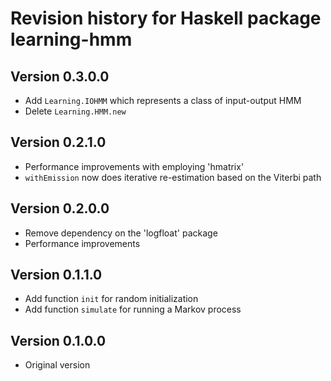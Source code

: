 Revision history for Haskell package learning-hmm
===

## Version 0.3.0.0
- Add `Learning.IOHMM` which represents a class of input-output HMM
- Delete `Learning.HMM.new`

## Version 0.2.1.0
- Performance improvements with employing 'hmatrix'
- `withEmission` now does iterative re-estimation based on the Viterbi path

## Version 0.2.0.0
- Remove dependency on the 'logfloat' package
- Performance improvements

## Version 0.1.1.0
- Add function `init` for random initialization
- Add function `simulate` for running a Markov process

## Version 0.1.0.0
- Original version
